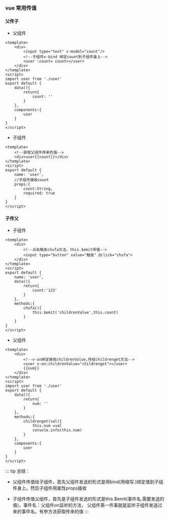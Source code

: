 ### vue 常用传值

#### 父传子

+ 父组件
```` html{4}
<template>
    <div>
        <input type="text" v-model="count"/>
        <!--子组件v-bind 绑定count到子组件身上-->
        <user :count= count></user>
    </div>
</template>
<script>
import user from './user'
export default {
    data(){
        return{
            count: ''
        }
    },
    components:{
        user
    }
}
</script>
````

+ 子组件
```` html{4}
<template>
    <!--获取父组件传来的值-->
    <div>user{{count}}</div>
</template>
<script>
export default {
    name: 'user',
    //子组件接收count
    props:{
        count:String,
        required: true
    }
}
</script>
````

#### 子传父

+ 子组件
```` html{4}
<template>
    <div>
        <!--点击触发chufa方法，this.$emit传值-->
        <input type="button" value="触发" @click="chufa">
    </div>
</template>
<script>
export default {
    name: 'user',
    data(){
        return{
            count:'123'
        }
    },
    methods:{
        chufa(){
            this.$emit('childrenValue',this.count)
        }
    }
}
</script>
````

+ 父组件
```` html{4}
<template>
    <div>
        <!--v-on绑定接收childrenValue,传给childrenget方法-->
        <user v-on:childrenValue="childrenget"></user>
        {{num}}
    </div>
</template>
<script>
import user from './user'
export default {
    data(){
        return{
            num: ''
        }
    },
    methods:{
        childrenget(val){
            this.num =val
            console.info(this.num)
        }
    },
    components:{
        user
    }
}
</script>
````

::: tip
总结：

  + 父组件传值给子组件，首先父组件发送的形式是用bind(用缩写:)绑定值到子组件身上。然后子组件用属性props接收

  + 子组件传值父组件，首先是子组件发送的形式是this.$emit(事件名,需要发送的值)，事件名：父组件on监听的方法，
    父组件第一件事就是监听子组件发送过来的事件名，有参方法获取传来的值
:::

